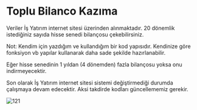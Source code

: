 # Toplu Bilanco Kazıma

Veriler İş Yatırım internet sitesi üzerinden alınmaktadır. 20 dönemlik istediğiniz sayıda hisse senedi bilançosu çekebilirsiniz.

Not: Kendim için yazdığım ve kullandığım bir kod yapısıdır. Kendinize göre fonksiyon vb yapılar kullanarak daha sade şekilde hazırlanabilir.

Eğer hisse senedinin 1 yıldan (4 dönemden) fazla bilançosu yoksa onu indirmeyecektir.

Son olarak İş Yatırım internet sitesi sistemi değiştirmediği durumda çalışmaya devam edecektir. Aksi takdirde kodları güncellememiz gerekir.


![121](https://github.com/AnlasEkonomi/TopluBilanco/assets/173607120/19f2a1d8-d785-4688-80fa-8ee3d8b49214)

